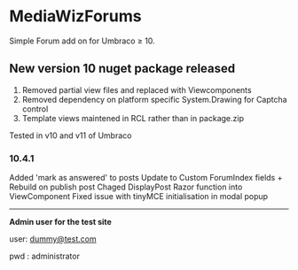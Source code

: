 # MediaWizForums #
Simple Forum add on for Umbraco ≥ 10. 
## New version 10 nuget package released ##
1. Removed partial view files and replaced with Viewcomponents
2. Removed dependency on platform specific System.Drawing for Captcha control
3. Template views maintened in RCL rather than in package.zip

Tested in v10 and v11 of Umbraco

### 10.4.1 ###
Added 'mark as answered' to posts
Update to Custom ForumIndex fields + Rebuild on publish post
Chaged DisplayPost Razor function into ViewComponent
Fixed issue with tinyMCE initialisation in modal popup

- - - -

**Admin user for the test site**


user: dummy@test.com

pwd : administrator
